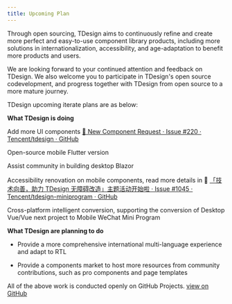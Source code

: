 ```yaml
---
title: Upcoming Plan
---
```


Through open sourcing, TDesign aims to continuously refine and create more perfect and easy-to-use component library products, including more solutions in internationalization, accessibility, and age-adaptation to benefit more products and users.

We are looking forward to your continued attention and feedback on TDesign. We also welcome you to participate in TDesign's open source codevelopment, and progress together with TDesign from open source to a more mature journey.

TDesign upcoming iterate plans are as below:

**What TDesign is doing**

Add more UI components [📌 New Component Request · Issue #220 · Tencent/tdesign · GitHub](https://github.com/Tencent/tdesign/issues/220)

Open-source mobile Flutter version

Assist community in building desktop Blazor

Accessibility renovation on mobile components, read more details in 📄 [「技术向善，助力 TDesign 无障碍改造」主题活动开始啦 · Issue #1045 · Tencent/tdesign-miniprogram · GitHub](https://github.com/Tencent/tdesign-miniprogram/issues/1045)

Cross-platform intelligent conversion, supporting the conversion of Desktop Vue/Vue next project to Mobile WeChat Mini Program

**What TDesign are planning to do**

- Provide a more comprehensive international multi-language experience and adapt to RTL

- Provide a components market to host more resources from community contributions, such as pro components and page templates

All of the above work is conducted openly on GitHub Projects. [view on GitHub](https://github.com/orgs/Tencent/projects/1/views/1)
